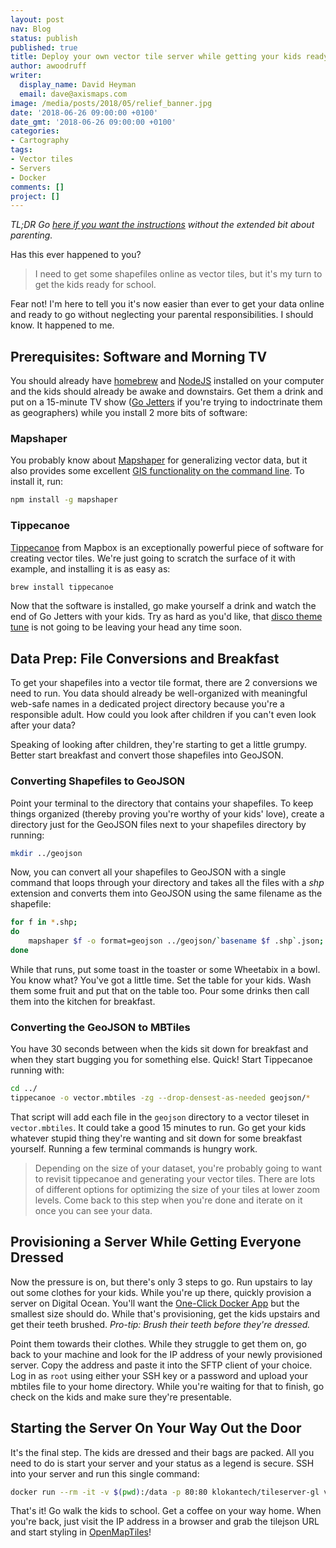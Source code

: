 ```yaml
---
layout: post
nav: Blog
status: publish
published: true
title: Deploy your own vector tile server while getting your kids ready for school
author: awoodruff
writer:
  display_name: David Heyman
  email: dave@axismaps.com
image: /media/posts/2018/05/relief_banner.jpg
date: '2018-06-26 09:00:00 +0100'
date_gmt: '2018-06-26 09:00:00 +0100'
categories:
- Cartography
tags:
- Vector tiles
- Servers
- Docker
comments: []
project: []
---
```


_TL;DR Go [here if you want the instructions](https://gist.github.com/davidheyman/ce14f17caf2ab6add3c70a881f06b4ae) without the extended bit about parenting._

Has this ever happened to you?

> I need to get some shapefiles online as vector tiles, but it's my turn to get the kids ready for school.

Fear not! I'm here to tell you it's now easier than ever to get your data online and ready to go without neglecting your parental responsibilities. I should know. It happened to me.

## Prerequisites: Software and Morning TV

You should already have [homebrew](https://brew.sh) and [NodeJS](https://medium.com/@kkostov/how-to-install-node-and-npm-on-macos-using-homebrew-708e2c3877bd) installed on your computer and the kids should already be awake and downstairs. Get them a drink and put on a 15-minute TV show ([Go Jetters](https://www.bbc.co.uk/cbeebies/shows/go-jetters) if you're trying to indoctrinate them as geographers) while you install 2 more bits of software:

### Mapshaper

You probably know about [Mapshaper](http://mapshaper.org) for generalizing vector data, but it also provides some excellent [GIS functionality on the command line](https://github.com/mbloch/mapshaper/wiki/Command-Reference). To install it, run:

```sh
npm install -g mapshaper
```

### Tippecanoe

[Tippecanoe](https://github.com/mapbox/tippecanoe) from Mapbox is an exceptionally powerful piece of software for creating vector tiles. We're just going to scratch the surface of it with example, and installing it is as easy as:

```sh
brew install tippecanoe
```

Now that the software is installed, go make yourself a drink and watch the end of Go Jetters with your kids. Try as hard as you'd like, that [disco theme tune](https://www.youtube.com/watch?v=REBUEe3mtXo) is not going to be leaving your head any time soon.

## Data Prep: File Conversions and Breakfast

To get your shapefiles into a vector tile format, there are 2 conversions we need to run. You data should already be well-organized with meaningful web-safe names in a dedicated project directory because you're a responsible adult. How could you look after children if you can't even look after your data?

Speaking of looking after children, they're starting to get a little grumpy. Better start breakfast and convert those shapefiles into GeoJSON.

### Converting Shapefiles to GeoJSON

Point your terminal to the directory that contains your shapefiles. To keep things organized (thereby proving you're worthy of your kids' love), create a directory just for the GeoJSON files next to your shapefiles directory by running:

```sh
mkdir ../geojson
```

Now, you can convert all your shapefiles to GeoJSON with a single command that loops through your directory and takes all the files with a _shp_ extension and converts them into GeoJSON using the same filename as the shapefile:

```sh
for f in *.shp; 
do 
	mapshaper $f -o format=geojson ../geojson/`basename $f .shp`.json;
done
```

While that runs, put some toast in the toaster or some Wheetabix in a bowl. You know what? You've got a little time. Set the table for your kids. Wash them some fruit and put that on the table too. Pour some drinks then call them into the kitchen for breakfast.

### Converting the GeoJSON to MBTiles

You have 30 seconds between when the kids sit down for breakfast and when they start bugging you for something else. Quick! Start Tippecanoe running with:

```sh
cd ../
tippecanoe -o vector.mbtiles -zg --drop-densest-as-needed geojson/*
```

That script will add each file in the `geojson` directory to a vector tileset in `vector.mbtiles`. It could take a good 15 minutes to run. Go get your kids whatever stupid thing they're wanting and sit down for some breakfast yourself. Running a few terminal commands is hungry work.

> Depending on the size of your dataset, you're probably going to want to revisit tippecanoe and generating your vector tiles. There are lots of different options for optimizing the size of your tiles at lower zoom levels. Come back to this step when you're done and iterate on it once you can see your data.

## Provisioning a Server While Getting Everyone Dressed

Now the pressure is on, but there's only 3 steps to go. Run upstairs to lay out some clothes for your kids. While you're up there, quickly provision a server on Digital Ocean. You'll want the [One-Click Docker App](https://www.digitalocean.com/products/one-click-apps/docker/) but the smallest size should do. While that's provisioning, get the kids upstairs and get their teeth brushed. _Pro-tip: Brush their teeth before they're dressed._

Point them towards their clothes. While they struggle to get them on, go back to your machine and look for the IP address of your newly provisioned server. Copy the address and paste it into the SFTP client of your choice. Log in as `root` using either your SSH key or a password and upload your mbtiles file to your home directory. While you're waiting for that to finish, go check on the kids and make sure they're presentable.

## Starting the Server On Your Way Out the Door

It's the final step. The kids are dressed and their bags are packed. All you need to do is start your server and your status as a legend is secure. SSH into your server and run this single command:

```sh
docker run --rm -it -v $(pwd):/data -p 80:80 klokantech/tileserver-gl vector.mbtiles --verbose
```

That's it! Go walk the kids to school. Get a coffee on your way home. When you're back, just visit the IP address in a browser and grab the tilejson URL and start styling in [OpenMapTiles](http://editor.openmaptiles.org)!